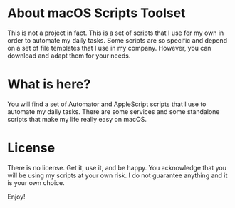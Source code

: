 # About macOS Scripts Toolset

This is not a project in fact. This is a set of scripts that I use for my own in
order to automate my daily tasks. Some scripts are so specific and depend on a
set of file templates that I use in my company. However, you can download and
adapt them for your needs.

# What is here?

You will find a set of Automator and AppleScript scripts that I use to automate
my daily tasks. There are some services and some standalone scripts that make my
life really easy on macOS.

# License

There is no license. Get it, use it, and be happy. You acknowledge that you will
be using my scripts at your own risk. I do not guarantee anything and it is your
own choice.

Enjoy!
